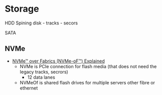 Storage
=======

HDD Spining disk - tracks - secors

SATA

NVMe
----

* [NVMe™ over Fabrics (NVMe-oF™) Explained](https://blog.westerndigital.com/nvme-of-explained/)
    * NVMe is PCIe connection for flash media (that does not need the legacy tracks, secrors)
        * 12 data lanes
    * NVMeOf is shared flash drives for multiple servers other fibre or ethernet

